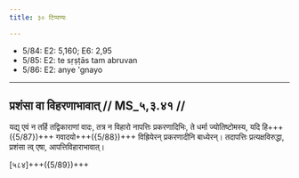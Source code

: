 ```yaml
---
title: ३० टिप्पण्यः

---
```

- 5/84: E2: 5,160; E6: 2,95
- 5/85: E2: te sṛṣṭās tam abruvan
- 5/86: E2: anye 'gnayo

____________________________________________


## प्रशंसा वा विहरणाभावात् // MS_५,३.४१ //

यद्य् एवं न तर्हि तद्विकाराणां वादः, तत्र न विहारो नापत्तिः प्रकरणादिभिः, ते धर्मा ज्योतिष्टोमस्य, यदि हि+++({5/87})+++ गवादयो+++({5/88})+++ विह्रियेरन् प्रकरणादीनि बाध्येरन्। तदापत्तिः प्रत्यक्षविरुद्धा, प्रशंसा त्व् एषा, आपत्तिविहाराभावात्।

[५८४]+++({5/89})+++
